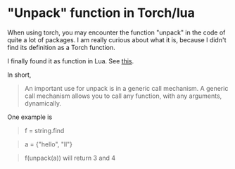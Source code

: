# "Unpack" function in Torch/lua

When using torch, you may encounter the function "unpack" in the code of quite a lot of packages. I am really curious about what it is, because I didn't find its definition as a Torch function.  

I finally found it as function in Lua. See [this](https://www.lua.org/pil/5.1.html).

In short, 
>An important use for unpack is in a generic call mechanism. A generic call mechanism allows you to call any function, with any arguments, dynamically.

One example is 
>f = string.find

>a = {"hello", "ll"}

>f(unpack(a))  will return 3 and 4